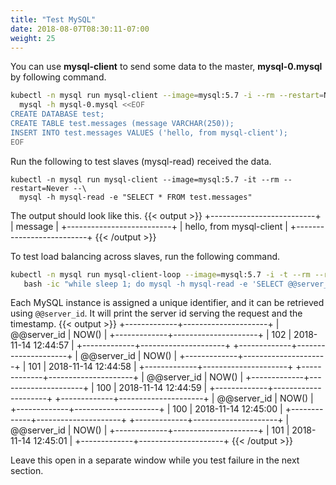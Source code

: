 ```yaml
---
title: "Test MySQL"
date: 2018-08-07T08:30:11-07:00
weight: 25
---
```

You can use **mysql-client** to send some data to the master, **mysql-0.mysql**
by following command.
```sh
kubectl -n mysql run mysql-client --image=mysql:5.7 -i --rm --restart=Never --\
  mysql -h mysql-0.mysql <<EOF
CREATE DATABASE test;
CREATE TABLE test.messages (message VARCHAR(250));
INSERT INTO test.messages VALUES ('hello, from mysql-client');
EOF

```

Run the following to test slaves (mysql-read) received the data.
```
kubectl -n mysql run mysql-client --image=mysql:5.7 -it --rm --restart=Never --\
  mysql -h mysql-read -e "SELECT * FROM test.messages"
```
The output should look like this.
{{< output >}}
+--------------------------+
| message                  |
+--------------------------+
| hello, from mysql-client |
+--------------------------+
{{< /output >}}

To test load balancing across slaves, run the following command.
```sh
kubectl -n mysql run mysql-client-loop --image=mysql:5.7 -i -t --rm --restart=Never --\
   bash -ic "while sleep 1; do mysql -h mysql-read -e 'SELECT @@server_id,NOW()'; done"
```

Each MySQL instance is assigned a unique identifier, and it can be retrieved using `@@server_id`. It will print the server id serving the request and the timestamp.
{{< output >}}
+-------------+---------------------+
| @@server_id | NOW()               |
+-------------+---------------------+
|         102 | 2018-11-14 12:44:57 |
+-------------+---------------------+
+-------------+---------------------+
| @@server_id | NOW()               |
+-------------+---------------------+
|         101 | 2018-11-14 12:44:58 |
+-------------+---------------------+
+-------------+---------------------+
| @@server_id | NOW()               |
+-------------+---------------------+
|         100 | 2018-11-14 12:44:59 |
+-------------+---------------------+
+-------------+---------------------+
| @@server_id | NOW()               |
+-------------+---------------------+
|         100 | 2018-11-14 12:45:00 |
+-------------+---------------------+
+-------------+---------------------+
| @@server_id | NOW()               |
+-------------+---------------------+
|         101 | 2018-11-14 12:45:01 |
+-------------+---------------------+
{{< /output >}}

Leave this open in a separate window while you test failure in the next section.
